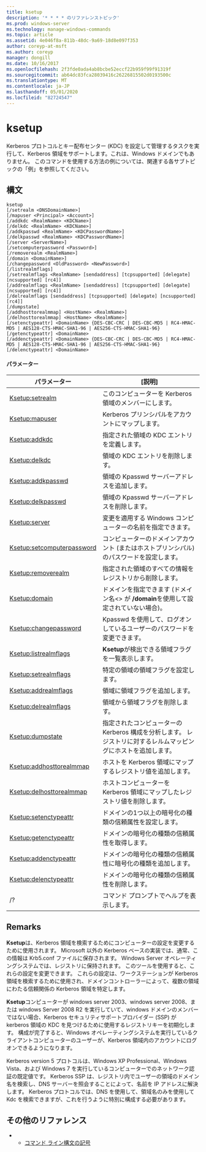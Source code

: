 ```yaml
---
title: ksetup
description: '* * * * のリファレンストピック'
ms.prod: windows-server
ms.technology: manage-windows-commands
ms.topic: article
ms.assetid: 4e046f8a-811b-48dc-9a69-18d8e097f353
author: coreyp-at-msft
ms.author: coreyp
manager: dongill
ms.date: 10/16/2017
ms.openlocfilehash: 2f3fde0ada4ab8bcbe52eccf22b959f99f91319f
ms.sourcegitcommit: ab64dc83fca28039416c26226815502d0193500c
ms.translationtype: MT
ms.contentlocale: ja-JP
ms.lasthandoff: 05/01/2020
ms.locfileid: "82724547"
---
```

# <a name="ksetup"></a>ksetup



Kerberos プロトコルとキー配布センター (KDC) を設定して管理するタスクを実行して、Kerberos 領域をサポートします。これは、Windows ドメインでもありません。 このコマンドを使用する方法の例については、関連する各サブトピックの「例」を参照してください。

## <a name="syntax"></a>構文

```
ksetup 
[/setrealm <DNSDomainName>] 
[/mapuser <Principal> <Account>] 
[/addkdc <RealmName> <KDCName>] 
[/delkdc <RealmName> <KDCName>]
[/addkpasswd <RealmName> <KDCPasswordName>] 
[/delkpasswd <RealmName> <KDCPasswordName>]
[/server <ServerName>] 
[/setcomputerpassword <Password>]
[/removerealm <RealmName>]  
[/domain <DomainName>] 
[/changepassword <OldPassword> <NewPassword>] 
[/listrealmflags] 
[/setrealmflags <RealmName> [sendaddress] [tcpsupported] [delegate] [ncsupported] [rc4]] 
[/addrealmflags <RealmName> [sendaddress] [tcpsupported] [delegate] [ncsupported] [rc4]] 
[/delrealmflags [sendaddress] [tcpsupported] [delegate] [ncsupported] [rc4]] 
[/dumpstate]
[/addhosttorealmmap] <HostName> <RealmName>]  
[/delhosttorealmmap] <HostName> <RealmName>]  
[/setenctypeattr] <DomainName> {DES-CBC-CRC | DES-CBC-MD5 | RC4-HMAC-MD5 | AES128-CTS-HMAC-SHA1-96 | AES256-CTS-HMAC-SHA1-96}
[/getenctypeattr] <DomainName>
[/addenctypeattr] <DomainName> {DES-CBC-CRC | DES-CBC-MD5 | RC4-HMAC-MD5 | AES128-CTS-HMAC-SHA1-96 | AES256-CTS-HMAC-SHA1-96}
[/delenctypeattr] <DomainName>

```

#### <a name="parameters"></a>パラメーター

|パラメーター|[説明]|
|---------|-----------|
|[Ksetup:setrealm](ksetup-setrealm.md)|このコンピューターを Kerberos 領域のメンバーにします。|
|[Ksetup:mapuser](ksetup-mapuser.md)|Kerberos プリンシパルをアカウントにマップします。|
|[Ksetup:addkdc](ksetup-addkdc.md)|指定された領域の KDC エントリを定義します。|
|[Ksetup:delkdc](ksetup-delkdc.md)|領域の KDC エントリを削除します。|
|[Ksetup:addkpasswd](ksetup-addkpasswd.md)|領域の Kpasswd サーバーアドレスを追加します。|
|[Ksetup:delkpasswd](ksetup-delkpasswd.md)|領域の Kpasswd サーバーアドレスを削除します。|
|[Ksetup:server](ksetup-server.md)|変更を適用する Windows コンピューターの名前を指定できます。|
|[Ksetup:setcomputerpassword](ksetup-setcomputerpassword.md)|コンピューターのドメインアカウント (またはホストプリンシパル) のパスワードを設定します。|
|[Ksetup:removerealm](ksetup-removerealm.md)|指定された領域のすべての情報をレジストリから削除します。|
|[Ksetup:domain](ksetup-domain.md)|ドメインを指定できます (ドメイン名\<> が **/domain**を使用して設定されていない場合)。|
|[Ksetup:changepassword](ksetup-changepassword.md)|Kpasswd を使用して、ログオンしているユーザーのパスワードを変更できます。|
|[Ksetup:listrealmflags](ksetup-listrealmflags.md)|**Ksetup**が検出できる領域フラグを一覧表示します。|
|[Ksetup:setrealmflags](ksetup-setrealmflags.md)|特定の領域の領域フラグを設定します。|
|[Ksetup:addrealmflags](ksetup-addrealmflags.md)|領域に領域フラグを追加します。|
|[Ksetup:delrealmflags](ksetup-delrealmflags.md)|領域から領域フラグを削除します。|
|[Ksetup:dumpstate](ksetup-dumpstate.md)|指定されたコンピューターの Kerberos 構成を分析します。 レジストリに対するレルムマッピングにホストを追加します。|
|[Ksetup:addhosttorealmmap](ksetup-addhosttorealmmap.md)|ホストを Kerberos 領域にマップするレジストリ値を追加します。|
|[Ksetup:delhosttorealmmap](ksetup-delhosttorealmmap.md)|ホストコンピューターを Kerberos 領域にマップしたレジストリ値を削除します。|
|[Ksetup:setenctypeattr](ksetup-setenctypeattr.md)|ドメインの1つ以上の暗号化の種類の信頼属性を設定します。|
|[Ksetup:getenctypeattr](ksetup-getenctypeattr.md)|ドメインの暗号化の種類の信頼属性を取得します。|
|[Ksetup:addenctypeattr](ksetup-addenctypeattr.md)|ドメインの暗号化の種類の信頼属性に暗号化の種類を追加します。|
|[Ksetup:delenctypeattr](ksetup-delenctypeattr.md)|ドメインの暗号化の種類の信頼属性を削除します。|
|/?|コマンド プロンプトでヘルプを表示します。|

## <a name="remarks"></a>Remarks

**Ksetup**は、Kerberos 領域を検索するためにコンピューターの設定を変更するために使用されます。 Microsoft 以外の Kerberos ベースの実装では、通常、この情報は Krb5.conf ファイルに保存されます。 Windows Server オペレーティングシステムでは、レジストリに保持されます。 このツールを使用すると、これらの設定を変更できます。 これらの設定は、ワークステーションが Kerberos 領域を検索するために使用され、ドメインコントローラーによって、複数の領域にわたる信頼関係の Kerberos 領域を特定します。

**Ksetup**コンピューターが windows server 2003、windows server 2008、または windows Server 2008 R2 を実行していて、windows ドメインのメンバーではない場合、Kerberos セキュリティサポートプロバイダー (SSP) が kerberos 領域の KDC を見つけるために使用するレジストリキーを初期化します。 構成が完了すると、Windows オペレーティングシステムを実行しているクライアントコンピューターのユーザーが、Kerberos 領域内のアカウントにログオンできるようになります。

Kerberos version 5 プロトコルは、Windows XP Professional、Windows Vista、および Windows 7 を実行しているコンピューターでのネットワーク認証の既定値です。 Kerberos SSP は、レジストリ内でユーザーの領域のドメイン名を検索し、DNS サーバーを照会することによって、名前を IP アドレスに解決します。 Kerberos プロトコルでは、DNS を使用して、領域名のみを使用して Kdc を検索できますが、これを行うように特別に構成する必要があります。

## <a name="additional-references"></a>その他のリファレンス

-   - [コマンド ライン構文の記号](command-line-syntax-key.md)